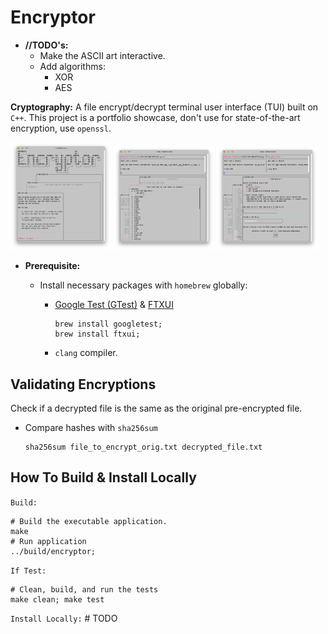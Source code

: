 
# Encryptor

- **//TODO's:**
  - Make the ASCII art interactive.
  - Add algorithms:
    - XOR
    - AES

**Cryptography:** A file encrypt/decrypt terminal user interface (TUI) built on `C++`. This project is a portfolio showcase, don't use for state-of-the-art encryption, use `openssl`.

<span align="center">
    <img src="showcase_imgs/1.png" alt="First image showing app" width="32%" />
    <img src="showcase_imgs/2.png" alt="Second image showing app" width="32%" />
    <img src="showcase_imgs/3.png" alt="Third image showing app" width="32%" />
</span>

- **Prerequisite:**

  - Install necessary packages with `homebrew` globally:
    - [Google Test (GTest)](https://github.com/google/googletest) & [FTXUI](https://github.com/ArthurSonzogni/FTXUI)

        ```shell
        brew install googletest;
        brew install ftxui;
        ```

    - `clang` compiler.

## Validating Encryptions

Check if a decrypted file is the same as the original pre-encrypted file.

- Compare hashes with `sha256sum`

    ```shell
    sha256sum file_to_encrypt_orig.txt decrypted_file.txt
    ```

## How To Build & Install Locally

`Build:`

```shell
# Build the executable application.
make
# Run application
../build/encryptor;
```

`If Test:`

```shell
# Clean, build, and run the tests
make clean; make test
```

`Install Locally:` # TODO 